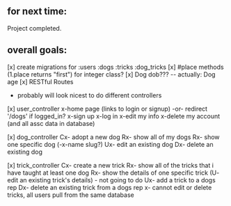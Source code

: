 ## for next time:
Project completed.

## overall goals:
[x] create migrations for :users :dogs :tricks :dog_tricks
[x] #place methods (1.place returns "first") for integer class?
[x]  Dog dob??? -- actually: Dog age
[x] RESTful Routes
  - probably will look nicest to do different controllers

  [x] user_controller
  x-home page (links to login or signup) -or- redirect '/dogs' if logged_in?
  x-sign up
  x-log in
  x-edit my info
  x-delete my account (and all assc data in database)

  [x] dog_controller
  Cx- adopt a new dog
  Rx- show all of my dogs
  Rx- show one specific dog (-x-name slug?)
  Ux- edit an existing dog
  Dx- delete an existing dog

  [x] trick_controller
  Cx- create a new trick
  Rx- show all of the tricks that i have taught at least one dog
  Rx- show the details of one specific trick
  (U- edit an existing trick's details) - not going to do
  Ux- add a trick to a dogs rep
  Dx- delete an existing trick from a dogs rep
  x- cannot edit or delete tricks, all users pull from the same database
